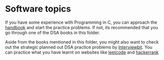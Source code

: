 # Software topics 

If you have some experience with Programming in C, you can approach the [handbook](handbook.pdf) and start the practice problems. If not, its recommended that you go through one of the DSA books in this folder. 

Aside from the books mentioned in this folder, you might also want to check out the strategic planned out DSA practice problems by [Interviewbit](https://www.interviewbit.com/practice/). 
You can practice what you have learnt on websites like [leetcode](https://www.leetcode.com) and [hackerrank](https://www.hackerrank.com)
